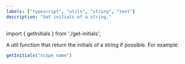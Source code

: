 ```yaml
---
labels: ["typescript", "utils", "string", "text"]
description: "Get initials of a string."
---
```


import { getInitials } from './get-initials';

A util function that return the initials of a string if possible.
For example:

```js live
getInitials("scope name")
```
